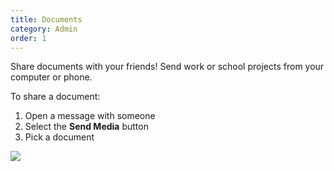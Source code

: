 ```yaml
---
title: Documents
category: Admin
order: 1
---
```


Share documents with your friends! Send work or school projects from your computer or phone.

To share a document:
1. Open a message with someone
2. Select the **Send Media** button
3. Pick a document



![](//placehold.it/800x600)
